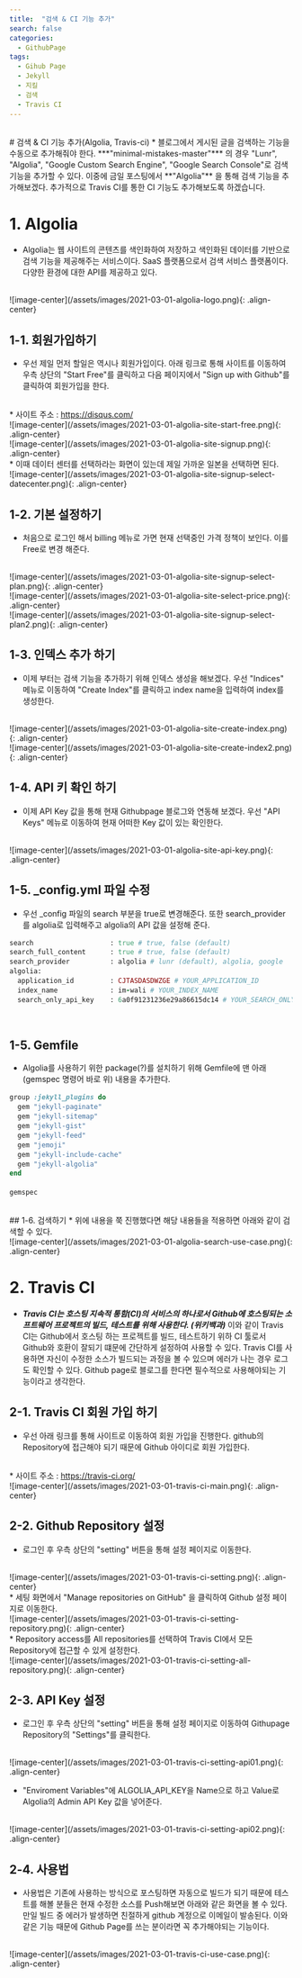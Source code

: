 ```yaml
---
title:  "검색 & CI 기능 추가"
search: false
categories:
  - GithubPage
tags:
  - Gihub Page
  - Jekyll
  - 지킬
  - 검색
  - Travis CI
---
```


<br/>
# 검색 & CI 기능 추가(Algolia, Travis-ci)
  * 블로그에서 게시된 글을 검색하는 기능을 수동으로 추가해줘야 한다. ***"minimal-mistakes-master"*** 의 경우 "Lunr", "Algolia", "Google Custom Search Engine", "Google Search Console"로 검색 기능을 추가할 수 있다. 이중에 금일 포스팅에서 **"Algolia"** 을 통해 검색 기능을 추가해보겠다. 추가적으로 Travis CI를 통한 CI 기능도 추가해보도록 하겠습니다.

# 1. Algolia

  * Algolia는 웹 사이트의 콘텐츠를 색인화하여 저장하고 색인화된 데이터를 기반으로 검색 기능을 제공해주는 서비스이다.  SaaS 플랫폼으로서 검색 서비스 플랫폼이다. 다양한 환경에 대한 API를 제공하고 있다.
  <br/>
  ![image-center](/assets/images/2021-03-01-algolia-logo.png){: .align-center}

## 1-1. 회원가입하기
  * 우선 제일 먼저 할일은 역시나 회원가입이다. 아래 링크로 통해 사이트를 이동하여 우측 상단의 "Start Free"를 클릭하고 다음 페이지에서 "Sign up with Github"를 클릭하여 회원가입을 한다.
  <br/>
  * 사이트 주소 : <a href="https://disqus.com/" target="_blank">https://disqus.com/</a>
  <br/>
  ![image-center](/assets/images/2021-03-01-algolia-site-start-free.png){: .align-center}
  <br/>
  ![image-center](/assets/images/2021-03-01-algolia-site-signup.png){: .align-center}

  <br/>
  * 이때 데이터 센터를 선택하라는 화면이 있는데 제일 가까운 일본을 선택하면 된다.

  <br/>
  ![image-center](/assets/images/2021-03-01-algolia-site-signup-select-datecenter.png){: .align-center}

## 1-2. 기본 설정하기
  * 처음으로 로그인 해서 billing 메뉴로 가면 현재 선택중인 가격 정책이 보인다. 이를 Free로 변경 해준다.  

  <br/>
  ![image-center](/assets/images/2021-03-01-algolia-site-signup-select-plan.png){: .align-center}

  <br/>
  ![image-center](/assets/images/2021-03-01-algolia-site-select-price.png){: .align-center}

  <br/>
  ![image-center](/assets/images/2021-03-01-algolia-site-signup-select-plan2.png){: .align-center}

## 1-3. 인덱스 추가 하기
  * 이제 부터는 검색 기능을 추가하기 위해 인덱스 생성을 해보겠다. 우선 "Indices" 메뉴로 이동하여 "Create Index"를 클릭하고 index name을 입력하여 index를 생성한다.
  <br/>
  ![image-center](/assets/images/2021-03-01-algolia-site-create-index.png){: .align-center}

  <br/>
  ![image-center](/assets/images/2021-03-01-algolia-site-create-index2.png){: .align-center}

## 1-4. API 키 확인 하기
  * 이제 API Key 값을 통해 현재 Githubpage 블로그와 연동해 보겠다. 우선 "API Keys" 메뉴로 이동하여 현재 어떠한 Key 값이 있는 확인한다.

  <br/>
  ![image-center](/assets/images/2021-03-01-algolia-site-api-key.png){: .align-center}


## 1-5. _config.yml 파일 수정
  * 우선 _config 파일의 search 부분을 true로 변경해준다. 또한 search_provider를 algolia로 입력해주고 algolia의 API 값을 설정해 준다.

  ```ruby
  search                   : true # true, false (default)
  search_full_content      : true # true, false (default)
  search_provider          : algolia # lunr (default), algolia, google
  algolia:
    application_id         : CJTASDASDWZGE # YOUR_APPLICATION_ID
    index_name             : im-wali # YOUR_INDEX_NAME
    search_only_api_key    : 6a0f91231236e29a86615dc14 # YOUR_SEARCH_ONLY_API_KEY

  ```
  <br/>

## 1-5. Gemfile
  * Algolia를 사용하기 위한 package(?)를 설치하기 위해 Gemfile에 맨 아래(gemspec 명령어 바로 위) 내용을 추가한다.

  ```ruby
  group :jekyll_plugins do
    gem "jekyll-paginate"
    gem "jekyll-sitemap"
    gem "jekyll-gist"
    gem "jekyll-feed"
    gem "jemoji"
    gem "jekyll-include-cache"
    gem "jekyll-algolia"
  end    

  gemspec
  ```
  <br/>
## 1-6. 검색하기
  * 위에 내용을 쭉 진행했다면 해당 내용들을 적용하면 아래와 같이 검색할 수 있다.

  <br/>
  ![image-center](/assets/images/2021-03-01-algolia-search-use-case.png){: .align-center}  


# 2. Travis CI
  * ***Travis CI는 호스팅 지속적 통함(CI)의 서비스의 하나로서 Github에 호스팅되는 소프트웨어 프로젝트의 빌드, 테스트를 위해 사용한다. (위키백과)*** 이와 같이 Travis CI는 Github에서 호스팅 하는 프로젝트를 빌드, 테스트하기 위하 CI 툴로서 Github와 호환이 잘되기 떄문에 간단하게 설정하여 사용할 수 있다. Travis CI를 사용하면 자신이 수정한 소스가 빌드되는 과정을 볼 수 있으며 에러가 나는 경우 로그도 확인할 수 있다. Github page로 블로그를 한다면 필수적으로 사용해야되는 기능이라고 생각한다.

## 2-1. Travis CI 회원 가입 하기
  * 우선 아래 링크를 통해 사이트로 이동하여 회원 가입을 진행한다. github의 Repository에 접근해야 되기 때문에 Github 아이디로 회원 가입한다.

  <br/>
  * 사이트 주소 : <a href="https://travis-ci.org/" target="_blank">https://travis-ci.org/</a>

  <br/>
  ![image-center](/assets/images/2021-03-01-travis-ci-main.png){: .align-center}

## 2-2. Github Repository 설정
  * 로그인 후 우측 상단의 "setting" 버튼을 통해 설정 페이지로 이동한다.

  <br/>
  ![image-center](/assets/images/2021-03-01-travis-ci-setting.png){: .align-center}

  <br/>
  * 세팅 화면에서 "Manage repositories on GitHub" 을 클릭하여 Github 설정 페이지로 이동한다.
  <br/>
  ![image-center](/assets/images/2021-03-01-travis-ci-setting-repository.png){: .align-center}


  <br/>
  * Repository access를 All repositories를 선택하여 Travis CI에서 모든 Repository에 접근할 수 있게 설정한다.
  <br/>
  ![image-center](/assets/images/2021-03-01-travis-ci-setting-all-repository.png){: .align-center}

## 2-3. API Key 설정
  * 로그인 후 우측 상단의 "setting" 버튼을 통해 설정 페이지로 이동하여 Githupage Repository의 "Settings"를 클릭한다.

  <br/>
  ![image-center](/assets/images/2021-03-01-travis-ci-setting-api01.png){: .align-center}

  * "Enviroment Variables"에 ALGOLIA_API_KEY을 Name으로 하고 Value로 Algolia의 Admin API Key 값을 넣어준다.

  <br/>
  ![image-center](/assets/images/2021-03-01-travis-ci-setting-api02.png){: .align-center}

## 2-4. 사용법
  * 사용법은 기존에 사용하는 방식으로 포스팅하면 자동으로 빌드가 되기 때문에 테스트를 해볼 분들은 현재 수정한 소스를 Push해보면 아래와 같은 화면을 볼 수 있다. 만일 빌드 중 에러가 발생하면 친절하게 github 계정으로 이메일이 발송된다. 이와 같은 기능 때문에 Github Page를 쓰는 분이라면 꼭 추가해야되는 기능이다.

  <br/>
  ![image-center](/assets/images/2021-03-01-travis-ci-use-case.png){: .align-center}
